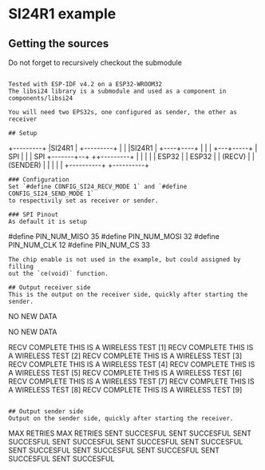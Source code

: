 # SI24R1 example

## Getting the sources
Do not forget to recursively checkout the submodule
```

Tested with ESP-IDF v4.2 on a ESP32-WROOM32
The libsi24 library is a submodule and used as a component in components/libsi24

You will need two EPS32s, one configured as sender, the other as receiver

## Setup 

```
   +---------+
   |SI24R1   |       +---------+
   |         |       |SI24R1   |
   +----+----+       |         |
        |            +---+-----+
        | SPI            |
        |                | SPI
+-------+--+            ++---------+
|          |            |          |
|  ESP32   |            |  ESP32   |
|  (RECV)  |            | (SENDER) |
|          |            |          |
+----------+            +----------+
```
### Configuration 
Set `#define CONFIG_SI24_RECV_MODE 1` and `#define CONFIG_SI24_SEND_MODE 1`
to respectivily set as receiver or sender. 

### SPI Pinout
As default it is setup 
```  
#define PIN_NUM_MISO 35
#define PIN_NUM_MOSI 32
#define PIN_NUM_CLK 12
#define PIN_NUM_CS 33
```
The chip enable is not used in the example, but could assigned by filling
out the `ce(void)` function.

## Output receiver side
This is the output on the receiver side, quickly after starting the sender.
```
NO NEW DATA

NO NEW DATA

RECV COMPLETE
THIS IS A WIRELESS TEST [1]
RECV COMPLETE
THIS IS A WIRELESS TEST [2]
RECV COMPLETE
THIS IS A WIRELESS TEST [3]
RECV COMPLETE
THIS IS A WIRELESS TEST [4]
RECV COMPLETE
THIS IS A WIRELESS TEST [5]
RECV COMPLETE
THIS IS A WIRELESS TEST [6]
RECV COMPLETE
THIS IS A WIRELESS TEST [7]
RECV COMPLETE
THIS IS A WIRELESS TEST [8]
RECV COMPLETE
THIS IS A WIRELESS TEST [9]
```

## Output sender side
Output on the sender side, quickly after starting the receiver.
```
MAX RETRIES
MAX RETRIES
SENT SUCCESFUL
SENT SUCCESFUL
SENT SUCCESFUL
SENT SUCCESFUL
SENT SUCCESFUL
SENT SUCCESFUL
SENT SUCCESFUL
SENT SUCCESFUL
SENT SUCCESFUL
SENT SUCCESFUL
SENT SUCCESFUL
```
